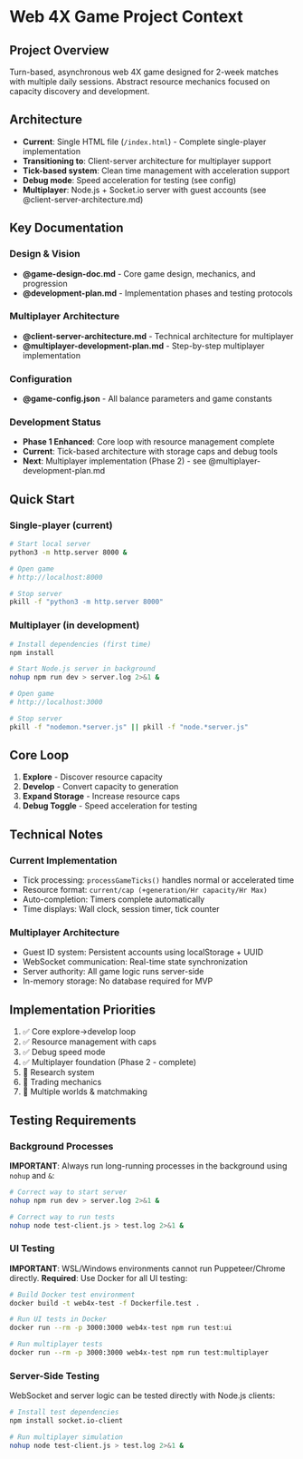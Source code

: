 # Web 4X Game Project Context

## Project Overview
Turn-based, asynchronous web 4X game designed for 2-week matches with multiple daily sessions. Abstract resource mechanics focused on capacity discovery and development.

## Architecture
- **Current**: Single HTML file (`/index.html`) - Complete single-player implementation
- **Transitioning to**: Client-server architecture for multiplayer support
- **Tick-based system**: Clean time management with acceleration support
- **Debug mode**: Speed acceleration for testing (see config)
- **Multiplayer**: Node.js + Socket.io server with guest accounts (see @client-server-architecture.md)

## Key Documentation

### Design & Vision
- **@game-design-doc.md** - Core game design, mechanics, and progression
- **@development-plan.md** - Implementation phases and testing protocols

### Multiplayer Architecture
- **@client-server-architecture.md** - Technical architecture for multiplayer
- **@multiplayer-development-plan.md** - Step-by-step multiplayer implementation

### Configuration
- **@game-config.json** - All balance parameters and game constants

### Development Status
- **Phase 1 Enhanced**: Core loop with resource management complete
- **Current**: Tick-based architecture with storage caps and debug tools
- **Next**: Multiplayer implementation (Phase 2) - see @multiplayer-development-plan.md

## Quick Start

### Single-player (current)
```bash
# Start local server
python3 -m http.server 8000 &

# Open game
# http://localhost:8000

# Stop server
pkill -f "python3 -m http.server 8000"
```

### Multiplayer (in development)
```bash
# Install dependencies (first time)
npm install

# Start Node.js server in background
nohup npm run dev > server.log 2>&1 &

# Open game
# http://localhost:3000

# Stop server
pkill -f "nodemon.*server.js" || pkill -f "node.*server.js"
```

## Core Loop
1. **Explore** - Discover resource capacity
2. **Develop** - Convert capacity to generation
3. **Expand Storage** - Increase resource caps
4. **Debug Toggle** - Speed acceleration for testing

## Technical Notes

### Current Implementation
- Tick processing: `processGameTicks()` handles normal or accelerated time
- Resource format: `current/cap (+generation/Hr capacity/Hr Max)`
- Auto-completion: Timers complete automatically
- Time displays: Wall clock, session timer, tick counter

### Multiplayer Architecture
- Guest ID system: Persistent accounts using localStorage + UUID
- WebSocket communication: Real-time state synchronization
- Server authority: All game logic runs server-side
- In-memory storage: No database required for MVP

## Implementation Priorities
1. ✅ Core explore→develop loop
2. ✅ Resource management with caps
3. ✅ Debug speed mode
4. ✅ Multiplayer foundation (Phase 2 - complete)
5. 🔄 Research system
6. 🔄 Trading mechanics
7. 🔄 Multiple worlds & matchmaking

## Testing Requirements

### Background Processes
**IMPORTANT**: Always run long-running processes in the background using `nohup` and `&`:
```bash
# Correct way to start server
nohup npm run dev > server.log 2>&1 &

# Correct way to run tests
nohup node test-client.js > test.log 2>&1 &
```

### UI Testing
**IMPORTANT**: WSL/Windows environments cannot run Puppeteer/Chrome directly.
**Required**: Use Docker for all UI testing:

```bash
# Build Docker test environment
docker build -t web4x-test -f Dockerfile.test .

# Run UI tests in Docker
docker run --rm -p 3000:3000 web4x-test npm run test:ui

# Run multiplayer tests
docker run --rm -p 3000:3000 web4x-test npm run test:multiplayer
```

### Server-Side Testing
WebSocket and server logic can be tested directly with Node.js clients:
```bash
# Install test dependencies
npm install socket.io-client

# Run multiplayer simulation
nohup node test-client.js > test.log 2>&1 &
```